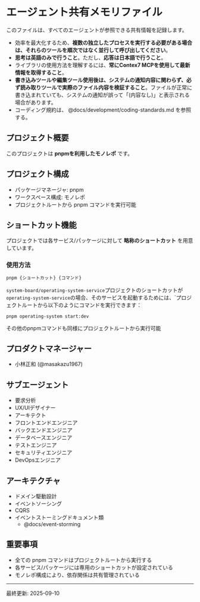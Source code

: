 # エージェント共有メモリファイル

このファイルは、すべてのエージェントが参照できる共有情報を記録します。

- 効率を最大化するため、**複数の独立したプロセスを実行する必要がある場合は、それらのツールを順次ではなく並行して呼び出してください**。
- **思考は英語のみで行うこと**。ただし、**応答は日本語で行うこと**。
- ライブラリの使用方法を理解するには、**常にContex7 MCPを使用して最新情報を取得すること**。
- **書き込みツールや編集ツール使用後は、システムの通知内容に関わらず、必ず読み取りツールで実際のファイル内容を検証すること**。ファイルが正常に書き込まれていても、システムの通知が誤って「(内容なし)」と表示される場合があります。
- コーディング規約は、 @docs/development/coding-standards.md を参照する。

## プロジェクト概要

このプロジェクトは **pnpmを利用したモノレポ** です。

## プロジェクト構成

- パッケージマネージャ: pnpm
- ワークスペース構成: モノレポ
- プロジェクトルートから pnpm コマンドを実行可能

## ショートカット機能

プロジェクトでは各サービス/パッケージに対して **略称のショートカット** を用意しています。

### 使用方法

```bash
pnpm {ショートカット} {コマンド}
```

`system-board/operating-system-service`プロジェクトのショートカットが`operating-system-service`の場合、そのサービスを起動するためには、`プロジェクトルートから以下のようにコマンドを実行できます：

```console
pnpm operating-system start:dev
```

その他のpnpmコマンドも同様にプロジェクトルートから実行可能

## プロダクトマネージャー

- 小林正和 (@masakazu1967)

## サブエージェント

- 要求分析
- UX/UIデザイナー
- アーキテクト
- フロントエンドエンジニア
- バックエンドエンジニア
- データベースエンジニア
- テストエンジニア
- セキュリティエンジニア
- DevOpsエンジニア

## アーキテクチャ

- ドメイン駆動設計
- イベントソーシング
- CQRS
- イベントストーミングドキュメント類
  - @docs/event-storming

## 重要事項

- 全ての pnpm コマンドはプロジェクトルートから実行する
- 各サービス/パッケージには専用のショートカットが設定されている
- モノレポ構成により、依存関係は共有管理されている

---
最終更新: 2025-09-10
